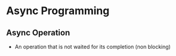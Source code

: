 # Async Programming

## Async Operation
- An operation that is not waited for its completion (non blocking)